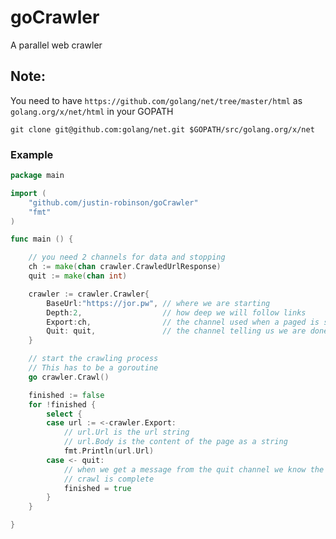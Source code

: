 # goCrawler

A parallel web crawler

## Note:
You need to have `https://github.com/golang/net/tree/master/html`
as `golang.org/x/net/html` in your GOPATH
```shell
git clone git@github.com:golang/net.git $GOPATH/src/golang.org/x/net
```

### Example
```go
package main

import (
	"github.com/justin-robinson/goCrawler"
	"fmt"
)

func main () {

	// you need 2 channels for data and stopping
	ch := make(chan crawler.CrawledUrlResponse)
	quit := make(chan int)

	crawler := crawler.Crawler{
		BaseUrl:"https://jor.pw", // where we are starting
		Depth:2,                  // how deep we will follow links
		Export:ch,                // the channel used when a paged is scraped
		Quit: quit,               // the channel telling us we are done
	}

	// start the crawling process
	// This has to be a goroutine
	go crawler.Crawl()

	finished := false
	for !finished {
		select {
		case url := <-crawler.Export:
			// url.Url is the url string
			// url.Body is the content of the page as a string
			fmt.Println(url.Url)
		case <- quit:
			// when we get a message from the quit channel we know the
			// crawl is complete
			finished = true
		}
	}

}

```
